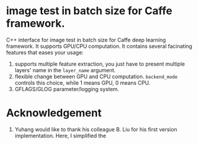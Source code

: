 # image test in batch size for Caffe framework.
C++ interface for image test in batch size for Caffe deep learning framework. It supports GPU/CPU computation. It contains several facinating features that eases your usage:
1. supports multiple feature extraction, you just have to present multiple layers' name in the <code>layer_name</code> argument.
2. flexible change between GPU and CPU computation. <code>backend_mode</code> controls this choice, while 1 means GPU, 0 means CPU.
3. GFLAGS/GLOG parameter/logging system.

# Acknowledgement
1. Yuhang would like to thank his colleague B. Liu for his first version implementation. Here, I simplified the 
